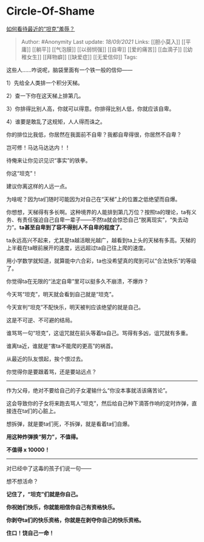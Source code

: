 # Circle-Of-Shame
[如何看待最近的“坦克”羞辱？](https://www.zhihu.com/question/338136649/answer/2124963458)

> Author: #Anonymity 
Last update: *18/09/2021* 
Links:  [[胆小莫入]] [[平庸]] [[躺平]] [[气泡膜]]  [[以弱悯强]] [[自卑]] [[爱的痛苦]] [[血滴子]] [[幼稚女生]] [[拜物癖]] [[缺爱症]]  [[无爱信仰]]
Tags:

这些人……咋说呢，脑袋里面有一个铁一般的信仰——

1）先给全人类排一个积分天梯。

2）查一下你在这天梯上排第几。

3）你排得比别人高，你就可以得意。你排得比别人低，你就应该自卑。

4）谁要是敢乱了这规矩，人人得而诛之。

你的排位比我低，你居然在我面前不自卑？我都自卑得很，你居然不自卑？

岂可修！马达马达达内！！

待俺来让你见识见识“事实”的铁拳。

你这“坦克”！

  

建议你离这样的人远一点。

为啥呢？因为ta们随时可能因为对自己在“天梯”上的位置之低绝望而自爆。

你想想，天梯得有多长啊。这种境界的人能排到第几万位？按照ta的理论，ta有义务、有责任强迫自己自卑一辈子——不然ta就会惊恐自己“脱离现实”，“失去动力”。**ta甚至自卑到了容不得别人不自卑的程度了**。

ta永远高兴不起来，尤其是ta越活眼光越广，越看到ta上头的天梯有多高。天梯的上半截在ta眼前展开的速度，远远超过ta自己往上爬的速度。

用小学数学就知道，就算能中六合彩，ta也没希望真的爬到可以“合法快乐”的等级了。

你觉得ta在无限的“法定自卑”里可以挺多久不崩溃，不爆炸？

今天骂“坦克”，明天就会看到自己就是“坦克”。

今天宣判“坦克”不配快乐，明天被判应该绝望的就是自己。

这是不可逆、不可避的结局。

谁骂骂一句“坦克”，这诅咒就在前头等着ta自己。骂得有多凶，诅咒就有多重。

谁离ta近，谁就是“害ta不能爬的更高”的祸首。

从最近的队友恨起，挨个恨过去。

你觉得你是要跟着骂，还是要站远点？

---

作为父母，绝对不要给自己的子女灌输什么“你没本事就活该痛苦论”。

这会导致你的子女将来跑去骂人“坦克”，然后给自己种下滴答作响的定时炸弹，直接连在ta们的心脏上。

想拆弹，就是要ta们死，不拆弹，就是看着ta们自爆。

**用这种炸弹换“努力”，不值得。**

**不值得 x 10000！**

---

对已经中了这毒的孩子们说一句——

想不想活命？

**记住了，“坦克”们就是你自己。**

**你祝她们快乐，你就能相信你自己有资格快乐。**

**你剥夺ta们的快乐资格，你就是在剥夺你自己的快乐资格。**

**住口！饶自己一命！**